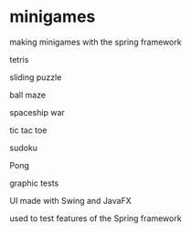 # minigames

making minigames with the spring framework

tetris

sliding puzzle

ball maze

spaceship war

tic tac toe

sudoku

Pong

graphic tests

UI made with Swing and JavaFX

used to test features of the Spring framework